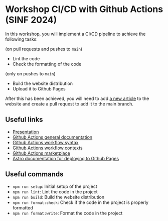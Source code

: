 # Workshop CI/CD with Github Actions (SINF 2024)

In this workshop, you will implement a CI/CD pipeline to achieve the following tasks:

(on pull requests and pushes to `main`)

- Lint the code
- Check the formatting of the code

(only on pushes to `main`)
- Build the website distribution
- Upload it to Github Pages

After this has been achieved, you will need to add [a new article](https://raw.githubusercontent.com/NIAEFEUP/slides/refs/heads/master/gh-actions-workshop-sinf2024/practice/02-continuous-newspaper-enhances-efficiency-with-ci-cd.md) to the website and create a pull request to add it to the main branch.

## Useful links

- [Presentation](https://slides.niaefeup.pt/gh-actions-workshop-sinf2024/)
- [Github Actions general documentation](https://docs.github.com/en/actions)
- [Github Actions workflow syntax](https://docs.github.com/en/actions/writing-workflows/workflow-syntax-for-github-actions)
- [Github Actions workflow contexts](https://docs.github.com/en/actions/writing-workflows/choosing-what-your-workflow-does/accessing-contextual-information-about-workflow-runs)
- [Github Actions marketplace](https://github.com/marketplace?type=actions)
- [Astro documentation for deploying to Github Pages](https://docs.astro.build/en/guides/deploy/github/)

## Useful commands

- `npm run setup`: Initial setup of the project
- `npm run lint`: Lint the code in the project
- `npm run build`: Build the website distribution
- `npm run format:check`: Check if the code in the project is properly formatted
- `npm run format:write`: Format the code in the project

